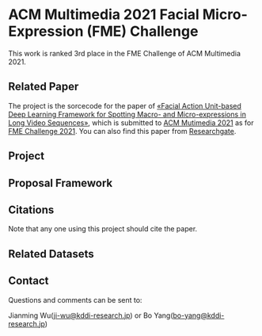 # ACM Multimedia 2021 Facial Micro-Expression (FME) Challenge

This work is ranked 3rd place in the FME Challenge of ACM Multimedia 2021.

## Related Paper

The project is the sorcecode for the paper of [&laquo;Facial Action Unit-based Deep Learning Framework for Spotting Macro- and Micro-expressions in Long Video Sequences&raquo;](10.1145/3474085.3479209), which is submitted to [ACM Mutimedia 2021](https://2021.acmmm.org/) as for [FME Challenge 2021](https://megc2021.github.io/index.html). You can also find this paper from [Researchgate](https://www.researchgate.net/publication/353890502_Facial_Action_Unit-based_Deep_Learning_Framework_for_Spotting_Macro-and_Micro-expressions_in_Long_Video_Sequences).

## Project


  
## Proposal Framework
  

    
## Citations

Note that any one using this project should cite the paper.

  
## Related Datasets

  
## Contact
  
Questions and comments can be sent to:

Jianming Wu(ji-wu@kddi-research.jp) or Bo Yang(bo-yang@kddi-research.jp)


  


